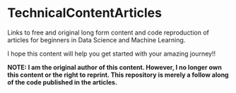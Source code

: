 # TechnicalContentArticles
Links to free and original long form content and code reproduction of articles for beginners in Data Science and Machine Learning.

I hope this content will help you get started with your amazing journey!!

**NOTE: I am the original author of this content. However, I no longer own this content or the right to reprint. This repository is merely a follow along of the code published in the articles.**
